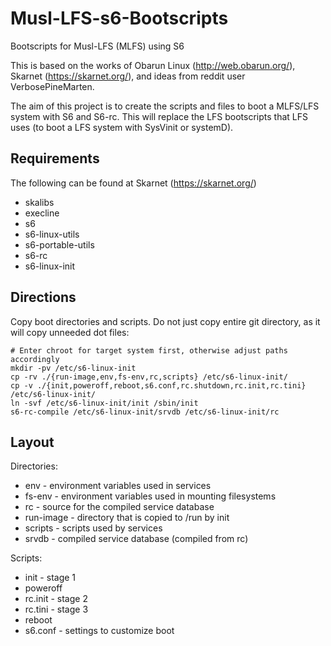 # Musl-LFS-s6-Bootscripts
Bootscripts for Musl-LFS (MLFS) using S6

This is based on the works of Obarun Linux (http://web.obarun.org/), Skarnet (https://skarnet.org/), and ideas from reddit user VerbosePineMarten.

The aim of this project is to create the scripts and files to boot a MLFS/LFS system with S6 and S6-rc. This will replace the LFS bootscripts that LFS uses (to boot a LFS system with SysVinit or systemD).

## Requirements

The following can be found at Skarnet (https://skarnet.org/)
  * skalibs
  * execline
  * s6
  * s6-linux-utils
  * s6-portable-utils
  * s6-rc
  * s6-linux-init

## Directions

Copy boot directories and scripts. Do not just copy entire git directory, as it will copy unneeded dot files:
```
# Enter chroot for target system first, otherwise adjust paths accordingly
mkdir -pv /etc/s6-linux-init
cp -rv ./{run-image,env,fs-env,rc,scripts} /etc/s6-linux-init/
cp -v ./{init,poweroff,reboot,s6.conf,rc.shutdown,rc.init,rc.tini} /etc/s6-linux-init/
ln -svf /etc/s6-linux-init/init /sbin/init
s6-rc-compile /etc/s6-linux-init/srvdb /etc/s6-linux-init/rc
```

## Layout

Directories:
  * env - environment variables used in services
  * fs-env - environment variables used in mounting filesystems
  * rc - source for the compiled service database
  * run-image - directory that is copied to /run by init
  * scripts - scripts used by services
  * srvdb - compiled service database (compiled from rc)

Scripts:
  * init - stage 1
  * poweroff
  * rc.init - stage 2
  * rc.tini - stage 3
  * reboot
  * s6.conf - settings to customize boot
